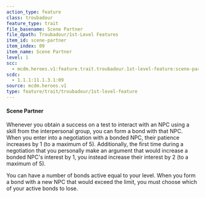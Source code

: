 ```yaml
---
action_type: feature
class: troubadour
feature_type: trait
file_basename: Scene Partner
file_dpath: Troubadour/1st-Level Features
item_id: scene-partner
item_index: 09
item_name: Scene Partner
level: 1
scc:
  - mcdm.heroes.v1:feature.trait.troubadour.1st-level-feature:scene-partner
scdc:
  - 1.1.1:11.1.3.1:09
source: mcdm.heroes.v1
type: feature/trait/troubadour/1st-level-feature
---
```


#### Scene Partner

Whenever you obtain a success on a test to interact with an NPC using a skill from the interpersonal group, you can form a bond with that NPC. When you enter into a negotiation with a bonded NPC, their patience increases by 1 (to a maximum of 5). Additionally, the first time during a negotiation that you personally make an argument that would increase a bonded NPC's interest by 1, you instead increase their interest by 2 (to a maximum of 5).

You can have a number of bonds active equal to your level. When you form a bond with a new NPC that would exceed the limit, you must choose which of your active bonds to lose.
